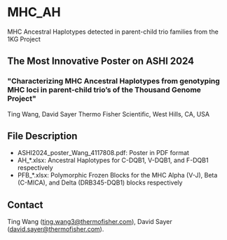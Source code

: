 # MHC_AH
MHC Ancestral Haplotypes detected in parent-child trio families from the 1KG Project

## The Most Innovative Poster on ASHI 2024
### "Characterizing MHC Ancestral Haplotypes from genotyping MHC loci in parent-child trio’s of the Thousand Genome Project"
Ting Wang, David Sayer
Thermo Fisher Scientific, West Hills, CA, USA

## File Description
* ASHI2024_poster_Wang_4117808.pdf: Poster in PDF format
* AH_*.xlsx: Ancestral Haplotypes for C-DQB1, V-DQB1, and F-DQB1 respectively
* PFB_*.xlsx: Polymorphic Frozen Blocks for the MHC Alpha (V-J), Beta (C-MICA), and Delta (DRB345-DQB1) blocks respectively

## Contact
Ting Wang (ting.wang3@thermofisher.com), David Sayer (david.sayer@thermofisher.com).
